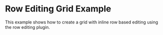 # Row Editing Grid Example #

This example shows how to create a grid with inline row based editing using the row editing plugin.
